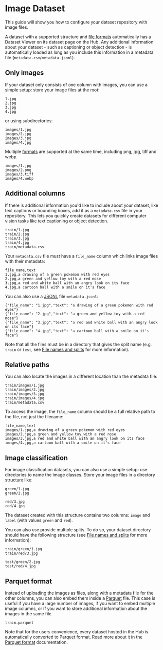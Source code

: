 # Image Dataset

This guide will show you how to configure your dataset repository with image files.

A dataset with a supported structure and [file formats](./datasets-adding#file-formats) automatically has a Dataset Viewer on its dataset page on the Hub. Any additional information about your dataset - such as captioning or object detection - is automatically loaded as long as you include this information in a metadata file (`metadata.csv`/`metadata.jsonl`).

## Only images

If your dataset only consists of one column with images, you can use a simple setup: store your image files at the root:

```
1.jpg
2.jpg
3.jpg
4.jpg
```

or using subdirectories:

```
images/1.jpg
images/2.jpg
images/3.jpg
images/4.jpg
```

Multiple [formats](./datasets-adding#file-formats) are supported at the same time, including png, jpg, tiff and webp.

```
images/1.jpg
images/2.png
images/3.tiff
images/4.webp
```

## Additional columns

If there is additional information you'd like to include about your dataset, like text captions or bounding boxes, add it as a `metadata.csv` file in your repository. This lets you quickly create datasets for different computer vision tasks like text captioning or object detection.

```
train/1.jpg
train/2.jpg
train/3.jpg
train/4.jpg
train/metadata.csv
```

Your `metadata.csv` file must have a `file_name` column which links image files with their metadata:

```csv
file_name,text
1.jpg,a drawing of a green pokemon with red eyes
2.jpg,a green and yellow toy with a red nose
3.jpg,a red and white ball with an angry look on its face
4.jpg,a cartoon ball with a smile on it's face
```

You can also use a [JSONL](https://jsonlines.readthedocs.io/en/latest/) file `metadata.jsonl`:

```jsonl
{"file_name": "1.jpg","text": "a drawing of a green pokemon with red eyes"}
{"file_name": "2.jpg","text": "a green and yellow toy with a red nose"}
{"file_name": "3.jpg","text": "a red and white ball with an angry look on its face"}
{"file_name": "4.jpg","text": "a cartoon ball with a smile on it's face"}
```

Note that all the files must be in a directory that gives the split name (e.g. `train` or `test`, see [File names and splits](./datasets-file-names-and-splits) for more information).

## Relative paths

You can also locate the images in a different location than the metadata file:

```
train/images/1.jpg
train/images/2.jpg
train/images/3.jpg
train/images/4.jpg
train/metadata.csv
```

To access the image, the `file_name` column should be a full relative path to the file, not just the filename:

```csv
file_name,text
images/1.jpg,a drawing of a green pokemon with red eyes
images/2.jpg,a green and yellow toy with a red nose
images/3.jpg,a red and white ball with an angry look on its face
images/4.jpg,a cartoon ball with a smile on it's face
```

## Image classification

For image classification datasets, you can also use a simple setup: use directories to name the image classes. Store your image files in a directory structure like:

```
green/1.jpg
green/2.jpg

red/3.jpg
red/4.jpg
```

The dataset created with this structure contains two columns: `image` and `label` (with values `green` and `red`).

You can also use provide multiple splits. To do so, your dataset directory should have the following structure (see [File names and splits](./datasets-file-names-and-splits) for more information):

```
train/green/1.jpg
train/red/3.jpg

test/green/2.jpg
test/red/4.jpg
```

## Parquet format

Instead of uploading the images as files, along with a metadata file for the other columns, you can also embed them inside a [Parquet](https://parquet.apache.org/) file. This case is useful if you have a large number of images, if you want to embed multiple image columns, or if you want to store additional information about the images in the same file.

```
train.parquet
```

Note that for the users convenience, every dataset hosted in the Hub is automatically converted to Parquet format. Read more about it in the [Parquet format](./datasets-viewer#access-the-parquet-files) documentation.
